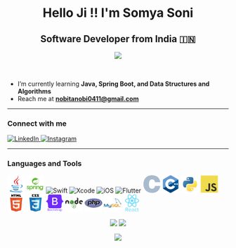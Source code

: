 <h1 align="center">Hello Ji !! I'm Somya Soni </h1>
<h2 align="center">Software Developer from India 🇮🇳</h2>
<p align="center">
  <img src="https://user-images.githubusercontent.com/74038190/225813708-98b745f2-7d22-48cf-9150-083f1b00d6c9.gif" width="1000">
</p>
<br>

-  I’m currently learning **Java, Spring Boot, and Data Structures and Algorithms**
-  Reach me at **nobitanobi0411@gmail.com**

---

<h3>Connect with me</h3>
<p>
  <a href="https://www.linkedin.com/in/somya-soni-29100411e" target="_blank">
    <img src="https://raw.githubusercontent.com/rahuldkjain/github-profile-readme-generator/master/src/images/icons/Social/linked-in-alt.svg" alt="LinkedIn" width="30" height="30"/>
  </a>
  <a href="https://instagram.com/somyasoni0411" target="_blank">
    <img src="https://raw.githubusercontent.com/rahuldkjain/github-profile-readme-generator/master/src/images/icons/Social/instagram.svg" alt="Instagram" width="30" height="30"/>
  </a>
</p>

---

<h3> Languages and Tools</h3>
<p>
  <!-- Mobile Dev -->
  <img src="https://raw.githubusercontent.com/devicons/devicon/master/icons/java/java-original.svg" alt="Java" width="40" height="40"/>
  <img src="https://raw.githubusercontent.com/devicons/devicon/master/icons/spring/spring-original-wordmark.svg" alt="Spring Boot" width="40" height="40"/>
  <img src="https://img.icons8.com/color/48/000000/swift.png" alt="Swift" width="40" height="40"/>
  <img src="https://developer.apple.com/assets/elements/icons/xcode/xcode-128x128_2x.png" alt="Xcode" width="40" height="40"/>
  <img src="https://img.icons8.com/ios-filled/50/000000/mac-os.png" alt="iOS" width="40" height="40"/>
  <img src="https://www.vectorlogo.zone/logos/flutterio/flutterio-icon.svg" alt="Flutter" width="40" height="40"/>

  <!-- Programming Languages -->
  <img src="https://raw.githubusercontent.com/devicons/devicon/master/icons/c/c-original.svg" alt="C" width="40" height="40"/>
  <img src="https://raw.githubusercontent.com/devicons/devicon/master/icons/cplusplus/cplusplus-original.svg" alt="C++" width="40" height="40"/>
  
  <img src="https://raw.githubusercontent.com/devicons/devicon/master/icons/python/python-original.svg" alt="Python" width="40" height="40"/>
  <img src="https://raw.githubusercontent.com/devicons/devicon/master/icons/javascript/javascript-original.svg" alt="JavaScript" width="40" height="40"/>

  <!-- Web Dev -->
  <img src="https://raw.githubusercontent.com/devicons/devicon/master/icons/html5/html5-original-wordmark.svg" alt="HTML5" width="40" height="40"/>
  <img src="https://raw.githubusercontent.com/devicons/devicon/master/icons/css3/css3-original-wordmark.svg" alt="CSS3" width="40" height="40"/>
  <img src="https://raw.githubusercontent.com/devicons/devicon/master/icons/bootstrap/bootstrap-plain-wordmark.svg" alt="Bootstrap" width="40" height="40"/>

  <!-- Backend -->
  <img src="https://raw.githubusercontent.com/devicons/devicon/master/icons/nodejs/nodejs-original-wordmark.svg" alt="Node.js" width="40" height="40"/>
  <img src="https://raw.githubusercontent.com/devicons/devicon/master/icons/php/php-original.svg" alt="PHP" width="40" height="40"/>
  <img src="https://raw.githubusercontent.com/devicons/devicon/master/icons/mysql/mysql-original-wordmark.svg" alt="MySQL" width="40" height="40"/>

  <!-- Frameworks -->
  <img src="https://raw.githubusercontent.com/devicons/devicon/master/icons/react/react-original-wordmark.svg" alt="React" width="40" height="40"/>

  
</p>

<p align="center">
  <img src="https://github-readme-stats.vercel.app/api?username=SONISOMYA&show_icons=true&theme=default" height="170px" />
  <img src="https://github-readme-stats.vercel.app/api/top-langs/?username=SONISOMYA&layout=compact&theme=default" height="170px"/>
</p>

<p align="center">
  <img src="https://profile-counter.glitch.me/SONISOMYA/count.svg" />
</p>



